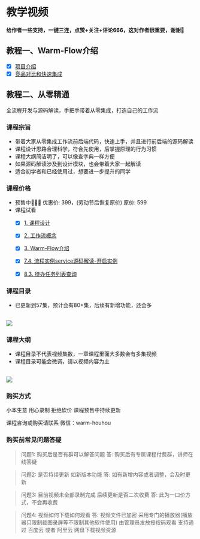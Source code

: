 # 教学视频
<!-- @include: ../other/betweengg.md -->

**给作者一些支持，一键三连，<span class="red-font">点赞+关注+评论666</span>，这对作者很重要，谢谢🤞**

## **教程一、Warm-Flow介绍**

* [x] [项目介绍](https://www.bilibili.com/video/BV1AWRGYEEVr?vd_source=1be886ace16159801f6ed0106df215d9&spm_id_from=333.788.videopod.sections)
* [x] [竞品对比和快速集成](https://www.bilibili.com/video/BV1pWRGY7EEM?vd_source=1be886ace16159801f6ed0106df215d9&spm_id_from=333.788.videopod.sections)

## **教程二、从零精通**
全流程开发与源码解读，<span class="red-font">手把手</span>带着从零集成，打造自己的工作流
### **课程宗旨**
- 带着大家从<span class="red-font">零集成</span>工作流<span class="red-font">前后端</span>代码，快速上手，并且进行前后端的<span class="red-font">源码解读</span>
- 课程设计思路<span class="red-font">合理科学</span>，符合<span class="red-font">先使用，后掌握原理</span>的行为习惯
- 课程大纲简洁明了，可以像<span class="red-font">查字典</span>一样方便
- 如果源码解读涉及到<span class="red-font">设计模块</span>，也会带着大家一起解读
- 适合初学者和已经使用过，想要进一步<span class="red-font">提升</span>的同学

### **课程价格**
- 预售中🎉🎉🎉 优惠价: <span class="red-font-bold">399</span>，(劳动节后恢复原价) 原价: <span class="red-font-bold">599</span>
- 课程试看
  * [x] [1. 课程设计](https://www.bilibili.com/video/BV15yZGYyEy6?spm_id_from=333.788.videopod.sections&vd_source=1be886ace16159801f6ed0106df215d9)
  * [x] [2. 工作流概念](https://www.bilibili.com/video/BV1tufAY6EVr/?spm_id_from=333.1387.collection.video_card.click&vd_source=1be886ace16159801f6ed0106df215d9)
  * [x] [3. Warm-Flow介绍](https://www.bilibili.com/video/BV14ufAY6Eyi?spm_id_from=333.788.videopod.sections&vd_source=1be886ace16159801f6ed0106df215d9)
  * [x] [7.4. 流程实例service源码解读-开启实例](https://www.bilibili.com/video/BV1PQoXYMEFA/?spm_id_from=333.1387.collection.video_card.click&vd_source=1be886ace16159801f6ed0106df215d9)
  * [x] [8.3. 待办任务列表查询](https://www.bilibili.com/video/BV1JeZGYHEao/?vd_source=1be886ace16159801f6ed0106df215d9)


### **课程目录**
- 已更新到<span class="red-font-bold">57</span>集，预计会有<span class="red-font-bold">80+</span>集，后续有新增功能，还会多

<br>

<div><img src="/videosml.png"></div>


### **课程大纲**
- 课程目录不代表视频集数，一章课程里面大多数会有多集视频
- 课程目录可能会微调，请以视频内容为主

<br>

<div><img src="/videos.png"></div>


### **购买方式**
小本生意 用心录制 拒绝砍价 课程预售中持续更新

课程咨询或购买请联系
微信：<span class="red-font-bold">warm-houhou</span>


### **购买前常见问题答疑**
> 问题1: 购买后是否有群可以解答问题
> 答: 购买后有专属课程付费群，讲师在线答疑

> 问题2: 是否持续更新 如新版本功能
> 答: 如有新增内容或者调整，会及时更新

> 问题3: 目前视频未全部录制完成 后续更新是否二次收费
> 答: 此为一口价方式，不会再收费

> 问题4: 视频如何下载如何观看
> 答: 视频文件已加密 采用专门的播放器(播放器只限制截图录屏等不限制其他软件使用) 由管理员发放授权码观看
> 支持通过 百度云 或者 阿里云 网盘下载视频资源
